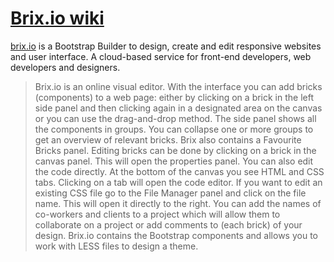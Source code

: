 # [Brix.io wiki](https://github.com/brixioapp/doc/wiki)

[brix.io](https://brix.io) is a Bootstrap Builder to design, create and edit responsive websites and user interface. A cloud-based service for front-end developers, web developers and designers.

>Brix.io is an online visual editor. With the interface you can add bricks (components) to a web page: either by clicking on a brick in the left side panel and then clicking again in a designated area on the canvas or you can use the drag-and-drop method. The side panel shows all the components in groups. You can collapse one or more groups to get an overview of relevant bricks. Brix also contains a Favourite Bricks panel. Editing bricks can be done by clicking on a brick in the canvas panel. This will open the properties panel. You can also edit the code directly. At the bottom of the canvas you see HTML and CSS tabs. Clicking on a tab will open the code editor. If you want to edit an existing CSS file go to the File Manager panel and click on the file name. This will open it directly to the right. You can add the names of co-workers and clients to a project which will allow them to collaborate on a project or add comments to (each brick) of your design. Brix.io contains the Bootstrap components and allows you to work with LESS files to design a theme.
